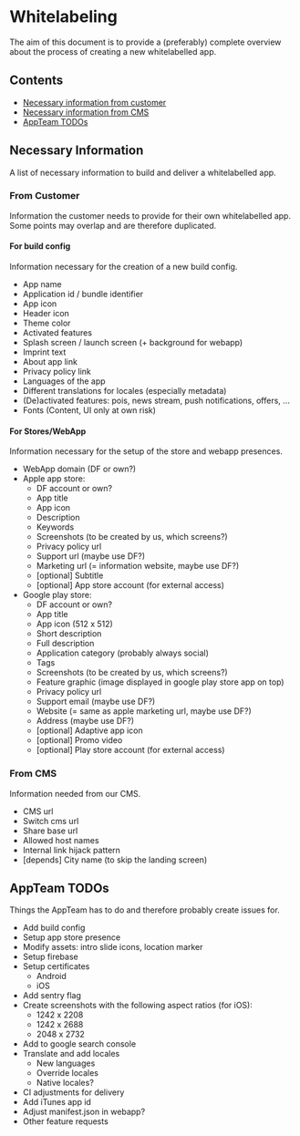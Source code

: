 # Whitelabeling

The aim of this document is to provide a (preferably) complete overview about the process of creating a new whitelabelled app.

## Contents
* [Necessary information from customer](#from-customer)
* [Necessary information from CMS](#from-cms)
* [AppTeam TODOs](#appteam-todos)

## Necessary Information

A list of necessary information to build and deliver a whitelabelled app.

### From Customer

Information the customer needs to provide for their own whitelabelled app.
Some points may overlap and are therefore duplicated.

#### For build config

Information necessary for the creation of a new build config.

* App name
* Application id / bundle identifier
* App icon
* Header icon
* Theme color
* Activated features
* Splash screen / launch screen (+ background for webapp)
* Imprint text
* About app link
* Privacy policy link
* Languages of the app
* Different translations for locales (especially metadata)
* (De)activated features: pois, news stream, push notifications, offers, ...
* Fonts (Content, UI only at own risk)

#### For Stores/WebApp

Information necessary for the setup of the store and webapp presences.

* WebApp domain (DF or own?)
* Apple app store:
    * DF account or own?
    * App title
    * App icon
    * Description
    * Keywords
    * Screenshots (to be created by us, which screens?)
    * Privacy policy url
    * Support url (maybe use DF?)
    * Marketing url (= information website, maybe use DF?)
    * [optional] Subtitle
    * [optional] App store account (for external access)
* Google play store: 
    * DF account or own?
    * App title
    * App icon (512 x 512)
    * Short description
    * Full description
    * Application category (probably always social)
    * Tags
    * Screenshots (to be created by us, which screens?)
    * Feature graphic (image displayed in google play store app on top)
    * Privacy policy url
    * Support email (maybe use DF?)
    * Website (= same as apple marketing url, maybe use DF?)
    * Address (maybe use DF?)
    * [optional] Adaptive app icon
    * [optional] Promo video
    * [optional] Play store account (for external access)

### From CMS

Information needed from our CMS.

* CMS url
* Switch cms url
* Share base url
* Allowed host names
* Internal link hijack pattern
* [depends] City name (to skip the landing screen)

## AppTeam TODOs

Things the AppTeam has to do and therefore probably create issues for.

* Add build config
* Setup app store presence
* Modify assets: intro slide icons, location marker
* Setup firebase
* Setup certificates
    * Android
    * iOS
* Add sentry flag
* Create screenshots with the following aspect ratios (for iOS):
    * 1242 x 2208
    * 1242 x 2688
    * 2048 x 2732
* Add to google search console
* Translate and add locales
    * New languages
    * Override locales
    * Native locales?
* CI adjustments for delivery
* Add iTunes app id
* Adjust manifest.json in webapp?
* Other feature requests
